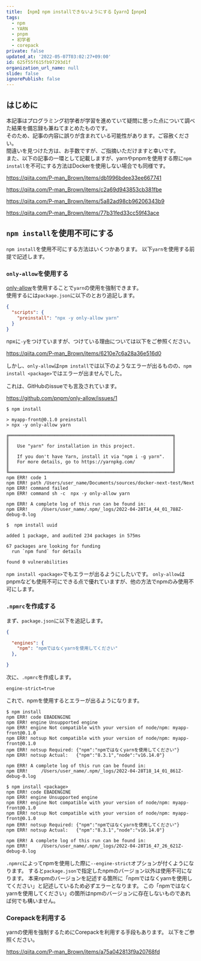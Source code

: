 ```yaml
---
title: 【npm】npm installできないようにする【yarn】【pnpm】
tags:
  - npm
  - YARN
  - pnpm
  - 初学者
  - corepack
private: false
updated_at: '2022-05-07T03:02:27+09:00'
id: 625f55f615fb97293d1f
organization_url_name: null
slide: false
ignorePublish: false
---
```

## はじめに
本記事はプログラミング初学者が学習を進めていて疑問に思った点について調べた結果を備忘録も兼ねてまとめたものです。  
そのため、記事の内容に誤りが含まれている可能性があります。ご容赦ください。  
間違いを見つけた方は、お手数ですが、ご指摘いただけますと幸いです。  
また、以下の記事の一環として記載しますが、yarnやpnpmを使用する際に`npm install`を不可にする方法はDockerを使用しない場合でも同様です。

https://qiita.com/P-man_Brown/items/db1996bdee33ee667741

https://qiita.com/P-man_Brown/items/c2a69d943853cb381fbe

https://qiita.com/P-man_Brown/items/5a82ad98cb96206343b9

https://qiita.com/P-man_Brown/items/77b31fed33cc59f43ace

## `npm install`を使用不可にする
`npm install`を使用不可にする方法はいくつかあります。
以下`yarn`を使用する前提で記述します。

### `only-allow`を使用する
[only-allow](https://www.npmjs.com/package/only-allow)を使用することで`yarn`の使用を強制できます。  
使用するには`package.json`に以下のとおり追記します。

```package.json
{
  "scripts": {
    "preinstall": "npx -y only-allow yarn"
  }
}
```

npxに`-y`をつけていますが、つけている理由については以下をご参照ください。

https://qiita.com/P-man_Brown/items/6210e7c6a28a36e516d0



しかし、`only-allow`は`npm install`では以下のようなエラーが出るものの、`npm install <package>`ではエラーが出ませんでした。

これは、GitHubのissueでも言及されています。

https://github.com/pnpm/only-allow/issues/1

```:ターミナル
$ npm install

> myapp-front@0.1.0 preinstall
> npx -y only-allow yarn

╔═════════════════════════════════════════════════════════════╗
║                                                             ║
║   Use "yarn" for installation in this project.              ║
║                                                             ║
║   If you don't have Yarn, install it via "npm i -g yarn".   ║
║   For more details, go to https://yarnpkg.com/              ║
║                                                             ║
╚═════════════════════════════════════════════════════════════╝
npm ERR! code 1
npm ERR! path /Users/user_name/Documents/sources/docker-next-test/Next
npm ERR! command failed
npm ERR! command sh -c  npx -y only-allow yarn

npm ERR! A complete log of this run can be found in:
npm ERR!     /Users/user_name/.npm/_logs/2022-04-28T14_44_01_788Z-debug-0.log
```

```:ターミナル
$  npm install uuid

added 1 package, and audited 234 packages in 575ms

67 packages are looking for funding
  run `npm fund` for details

found 0 vulnerabilities
```

`npm install <package>`でもエラーが出るようにしたいです。
`only-allow`はpnpmなども使用不可にできる点で優れていますが、他の方法でnpmのみ使用不可にします。

### `.npmrc`を作成する
まず、`package.json`に以下を追記します。
```package.json
{

  "engines": {
    "npm": "npmではなくyarnを使用してください"
  },

}
```

次に、`.npmrc`を作成します。
```.npmrc
engine-strict=true
```

これで、npmを使用するとエラーが出るようになります。

```:ターミナル
$ npm install
npm ERR! code EBADENGINE
npm ERR! engine Unsupported engine
npm ERR! engine Not compatible with your version of node/npm: myapp-front@0.1.0
npm ERR! notsup Not compatible with your version of node/npm: myapp-front@0.1.0
npm ERR! notsup Required: {"npm":"npmではなくyarnを使用してください"}
npm ERR! notsup Actual:   {"npm":"8.3.1","node":"v16.14.0"}

npm ERR! A complete log of this run can be found in:
npm ERR!     /Users/user_name/.npm/_logs/2022-04-28T18_14_01_861Z-debug-0.log
```
```:ターミナル
$ npm install <package>
npm ERR! code EBADENGINE
npm ERR! engine Unsupported engine
npm ERR! engine Not compatible with your version of node/npm: myapp-front@0.1.0
npm ERR! notsup Not compatible with your version of node/npm: myapp-front@0.1.0
npm ERR! notsup Required: {"npm":"npmではなくyarnを使用してください"}
npm ERR! notsup Actual:   {"npm":"8.3.1","node":"v16.14.0"}

npm ERR! A complete log of this run can be found in:
npm ERR!     /Users/user_name/.npm/_logs/2022-04-28T16_47_26_621Z-debug-0.log
```
`.npmrc`によってnpmを使用した際に`--engine-strict`オプションが付くようになります。
すると`package.json`で指定したnpmのバージョン以外は使用不可になります。
本来npmのバージョンを記述する箇所に「npmではなくyarnを使用してください」と記述しているため必ずエラーとなります。
この「npmではなくyarnを使用してください」の箇所はnpmのバージョンに存在しないものであれば何でも構いません。


### Corepackを利用する
yarnの使用を強制するためにCorepackを利用する手段もあります。
以下をご参照ください。

https://qiita.com/P-man_Brown/items/a75a042813f9a20768fd


